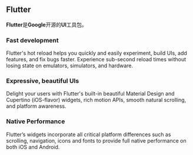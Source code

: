 ## Flutter  
**Flutter**是**Google**开源的**UI**工具包。  
### Fast development  
Flutter's hot reload helps you quickly and easily experiment, build UIs, add features, and fix bugs faster. Experience sub-second reload times without losing state on emulators, simulators, and hardware.  
### Expressive, beautiful UIs  
Delight your users with Flutter's built-in beautiful Material Design and Cupertino (iOS-flavor) widgets, rich motion APIs, smooth natural scrolling, and platform awareness.  
### Native Performance  
Flutter’s widgets incorporate all critical platform differences such as scrolling, navigation, icons and fonts to provide full native performance on both iOS and Android.  
